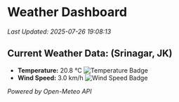 
# Weather Dashboard

_Last Updated: 2025-07-26 19:08:13_

## Current Weather Data: (Srinagar, JK)
- **Temperature:** 20.8 °C ![Temperature Badge](https://img.shields.io/badge/Temperature-Medium%20Temp-green)
- **Wind Speed:** 3.0 km/h ![Wind Speed Badge](https://img.shields.io/badge/Wind%20Speed-Light%20Wind-blue)

*Powered by Open-Meteo API*
